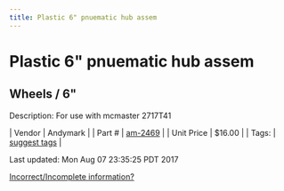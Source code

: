 ```yaml
---
title: Plastic 6" pnuematic hub assem
---
```


# Plastic 6" pnuematic hub assem
## Wheels / 6"
Description: 	For use with mcmaster 2717T41 

| Vendor | Andymark | 
| Part # | [am-2469](http://www.andymark.com/product-p/am-2469.htm) | 
| Unit Price | $16.00 | 
| Tags: | [suggest tags](https://docs.google.com/forms/d/e/1FAIpQLSeWyY8v3RgOty-MyWmh9U0iivNYN_molChYyS-0U-o-kOAv_g/viewform) | 

Last updated: Mon Aug 07 23:35:25 PDT 2017

 [Incorrect/Incomplete information?](https://docs.google.com/forms/d/e/1FAIpQLSeWyY8v3RgOty-MyWmh9U0iivNYN_molChYyS-0U-o-kOAv_g/viewform)